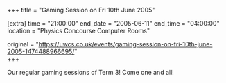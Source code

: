+++
title = "Gaming Session on Fri 10th June 2005"

[extra]
time = "21:00:00"
end_date = "2005-06-11"
end_time = "04:00:00"
location = "Physics Concourse Computer Rooms"

original = "https://uwcs.co.uk/events/gaming-session-on-fri-10th-june-2005-1474488966695/"    
+++

Our regular gaming sessions of Term 3\! Come one and all\!

